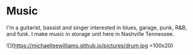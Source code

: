 # Music

I'm a guitarist, bassist and singer interested in blues, garage, punk, R&B, and funk.  I make music in storage unit here in Nashville Tennessee.

![](https://michaelleewilliams.github.io/pictures/drum.jpg =100x20)

